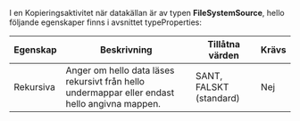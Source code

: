 I en Kopieringsaktivitet när datakällan är av typen **FileSystemSource**, hello följande egenskaper finns i avsnittet typeProperties:

| Egenskap | Beskrivning | Tillåtna värden | Krävs |
| --- | --- | --- | --- |
| Rekursiva |Anger om hello data läses rekursivt från hello undermappar eller endast hello angivna mappen. |SANT, FALSKT (standard) |Nej |

